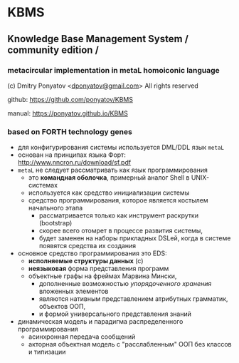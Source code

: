 # KBMS
## Knowledge Base Management System / community edition /
### metacircular implementation in metaL homoiconic language

(c) Dmitry Ponyatov <<dponyatov@gmail.com>> All rights reserved

github: https://github.com/ponyatov/KBMS

manual: https://ponyatov.github.io/KBMS

### based on FORTH technology genes

* для конфигурирования системы используется DML/DDL язык `metaL`
* основан на принципах языка Форт: http://www.nncron.ru/download/sf.pdf
* `metaL` не следует рассматривать как язык программирования
  - это **командная оболочка**, примерный аналог Shell в UNIX-системах
  - используется как средство инициализации системы
  - средство программирования, которое является костылем начального этапа
    - рассматривается только как инструмент раскрутки (bootstrap)
    - скорее всего отомрет в процессе развития системы,
    - будет заменен на наборы прикладных DSLей,
      когда в системе появятся средства их создания
* основное средство программирования это EDS:
  - **исполняемые структуры данных** (с)
  - **неязыковая** форма представления программ
  - объектные графы на фреймах Марвина Мински, 
    - дополненные возможностью *упорядоченного хранения* вложенных элементов
    - являются нативным представлением атрибутных грамматик, объектов ООП,
    - и формой универсального представления знаний
* динамическая модель и парадигма распределенного программирования
  - асинхронная передача сообщений
  - акторная объектная модель с "расслабленным" ООП без классов и типизации

  
